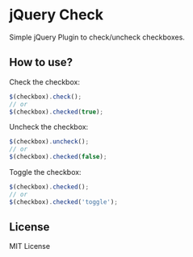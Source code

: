 jQuery Check
============
Simple jQuery Plugin to check/uncheck checkboxes. 

How to use?
-----------

Check the checkbox:
```javascript
$(checkbox).check();
// or
$(checkbox).checked(true);
```

Uncheck the checkbox:
```javascript
$(checkbox).uncheck();
// or
$(checkbox).checked(false);
```

Toggle the checkbox:
```javascript
$(checkbox).checked();
// or
$(checkbox).checked('toggle');
```

License
-------
MIT License